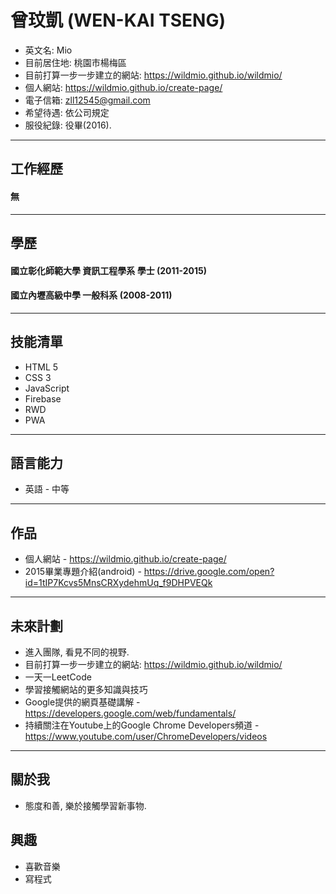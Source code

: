 # 曾玟凱 (WEN-KAI TSENG)

* 英文名: Mio
* 目前居住地: 桃園市楊梅區
* 目前打算一步一步建立的網站: https://wildmio.github.io/wildmio/
* 個人網站: https://wildmio.github.io/create-page/
* 電子信箱: zll12545@gmail.com
* 希望待遇: 依公司規定
* 服役紀錄: 役畢(2016).

<hr>

## 工作經歷

#### 無

<hr>

## 學歷

#### 國立彰化師範大學 資訊工程學系 學士 (2011-2015)
#### 國立內壢高級中學 一般科系 (2008-2011)
 
<hr>

## 技能清單

 * HTML 5
 * CSS 3
 * JavaScript
 * Firebase
 * RWD
 * PWA
 
<hr>

## 語言能力

 * 英語 - 中等

<hr>

## 作品

 * 個人網站 - https://wildmio.github.io/create-page/
 * 2015畢業專題介紹(android) - https://drive.google.com/open?id=1tIP7Kcvs5MnsCRXydehmUq_f9DHPVEQk

<hr>

## 未來計劃
 * 進入團隊, 看見不同的視野.
 * 目前打算一步一步建立的網站: https://wildmio.github.io/wildmio/
 * 一天一LeetCode
 * 學習接觸網站的更多知識與技巧
 * Google提供的網頁基礎講解 - https://developers.google.com/web/fundamentals/
 * 持續關注在Youtube上的Google Chrome Developers頻道 - https://www.youtube.com/user/ChromeDevelopers/videos

<hr>

## 關於我

 * 態度和善, 樂於接觸學習新事物.

## 興趣
 * 喜歡音樂
 * 寫程式